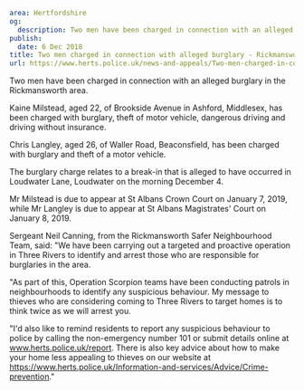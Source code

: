 ```yaml
area: Hertfordshire
og:
  description: Two men have been charged in connection with an alleged burglary in the Rickmansworth area.
publish:
  date: 6 Dec 2018
title: Two men charged in connection with alleged burglary - Rickmansworth
url: https://www.herts.police.uk/news-and-appeals/Two-men-charged-in-connection-with-alleged-burglary-Rickmansworth-2195
```

Two men have been charged in connection with an alleged burglary in the Rickmansworth area.

Kaine Milstead, aged 22, of Brookside Avenue in Ashford, Middlesex, has been charged with burglary, theft of motor vehicle, dangerous driving and driving without insurance.

Chris Langley, aged 26, of Waller Road, Beaconsfield, has been charged with burglary and theft of a motor vehicle.

The burglary charge relates to a break-in that is alleged to have occurred in Loudwater Lane, Loudwater on the morning December 4.

Mr Milstead is due to appear at St Albans Crown Court on January 7, 2019, while Mr Langley is due to appear at St Albans Magistrates' Court on January 8, 2019.

Sergeant Neil Canning, from the Rickmansworth Safer Neighbourhood Team, said: "We have been carrying out a targeted and proactive operation in Three Rivers to identify and arrest those who are responsible for burglaries in the area.

"As part of this, Operation Scorpion teams have been conducting patrols in neighbourhoods to identify any suspicious behaviour. My message to thieves who are considering coming to Three Rivers to target homes is to think twice as we will arrest you.

"I'd also like to remind residents to report any suspicious behaviour to police by calling the non-emergency number 101 or submit details online at www.herts.police.uk/report. There is also key advice about how to make your home less appealing to thieves on our website at https://www.herts.police.uk/Information-and-services/Advice/Crime-prevention."
